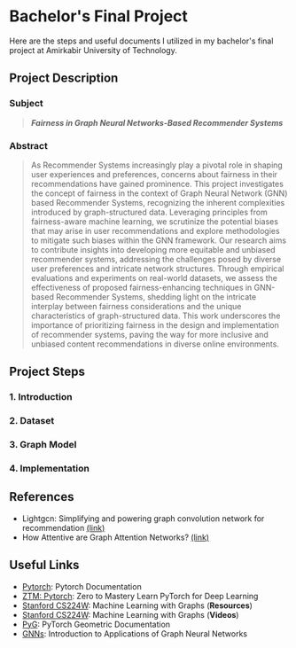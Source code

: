 # Bachelor's Final Project
Here are the steps and useful documents I utilized in my bachelor's final project at Amirkabir University of Technology.

## Project Description
### Subject
> ***Fairness in Graph Neural Networks-Based Recommender Systems***
### Abstract
> As Recommender Systems increasingly play a pivotal role in shaping user experiences and preferences, concerns about fairness in their recommendations have gained prominence. This project investigates the concept of fairness in the context of Graph Neural Network (GNN) based Recommender Systems, recognizing the inherent complexities introduced by graph-structured data. Leveraging principles from fairness-aware machine learning, we scrutinize the potential biases that may arise in user recommendations and explore methodologies to mitigate such biases within the GNN framework. Our research aims to contribute insights into developing more equitable and unbiased recommender systems, addressing the challenges posed by diverse user preferences and intricate network structures. Through empirical evaluations and experiments on real-world datasets, we assess the effectiveness of proposed fairness-enhancing techniques in GNN-based Recommender Systems, shedding light on the intricate interplay between fairness considerations and the unique characteristics of graph-structured data. This work underscores the importance of prioritizing fairness in the design and implementation of recommender systems, paving the way for more inclusive and unbiased content recommendations in diverse online environments.

## Project Steps
### 1. Introduction
> 
### 2. Dataset
> 
### 3. Graph Model
> 
### 4. Implementation
>

## References
- Lightgcn: Simplifying and powering graph convolution network for recommendation [(link)](https://arxiv.org/pdf/2002.02126.pdf)
- How Attentive are Graph Attention Networks? [(link)](https://arxiv.org/pdf/2105.14491.pdf)

## Useful Links
- [Pytorch](https://pytorch.org/docs/stable/index.html): Pytorch Documentation
- [ZTM: Pytorch](https://www.learnpytorch.io/): Zero to Mastery Learn PyTorch for Deep Learning
- [Stanford CS224W](https://web.stanford.edu/class/cs224w/): Machine Learning with Graphs (**Resources**)
- [Stanford CS224W](https://www.youtube.com/watch?v=JAB_plj2rbA&list=PLoROMvodv4rPLKxIpqhjhPgdQy7imNkDn): Machine Learning with Graphs (**Videos**)
- [PyG](https://pytorch-geometric.readthedocs.io/en/latest/): PyTorch Geometric Documentation
- [GNNs](https://www.youtube.com/playlist?list=PLV8yxwGOxvvoNkzPfCx2i8an--Tkt7O8Z): Introduction to Applications of Graph Neural Networks
